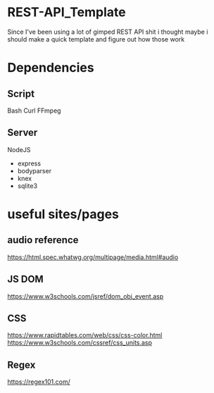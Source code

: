 # REST-API_Template

Since I've been using a lot of gimped REST API shit i thought maybe i should make a quick template and figure out how those work


# Dependencies
## Script
Bash
Curl
FFmpeg


## Server
NodeJS
 - express
 - bodyparser
 - knex
 - sqlite3

# useful sites/pages

## audio reference
https://html.spec.whatwg.org/multipage/media.html#audio

## JS DOM
https://www.w3schools.com/jsref/dom_obj_event.asp

## CSS 
https://www.rapidtables.com/web/css/css-color.html
https://www.w3schools.com/cssref/css_units.asp

## Regex
https://regex101.com/
